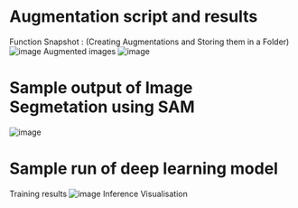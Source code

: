 # Augmentation script and results
Function Snapshot : (Creating Augmentations and Storing them in a Folder)
![image](https://github.com/user-attachments/assets/df410ba6-bc63-4292-8fd2-d61e17498355)
Augmented images 
![image](https://github.com/user-attachments/assets/ecd75dd3-1a05-4a12-a48d-1718a7d0224d)

# Sample output of Image Segmetation using SAM
![image](https://github.com/user-attachments/assets/93ddcee3-7dcd-4c42-a3ab-d6825e3f1923)

# Sample run of deep learning model
Training results
![image](https://github.com/user-attachments/assets/666f1be7-9f1d-4f0f-a2be-29675c314e88)
Inference Visualisation


